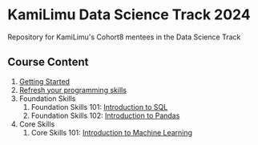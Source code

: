 # KamiLimu Data Science Track 2024
Repository for KamiLimu's Cohort8 mentees in the Data Science Track
 
 ## Course Content
 1. [Getting Started](https://github.com/KamiLimu1/datascience_2024/blob/main/Getting%20Started.pdf)
 2. [Refresh your programming skills](https://github.com/KamiLimu1/datascience_2024/blob/main/Refresh%20your%20programming%20skills.ipynb)
 3. Foundation Skills
       1. Foundation Skills 101: [Introduction to SQL](https://github.com/KamiLimu1/datascience_2024/tree/main/SQL)
       2. Foundation Skills 102: [Introduction to Pandas](https://github.com/KamiLimu1/datascience_2024/tree/main/PANDAS)
4. Core Skills
      1. Core Skills 101: [Introduction to Machine Learning](https://github.com/KamiLimu1/datascience_2024/tree/main/MACHINE%20LEARNING)
